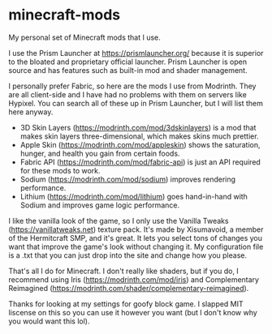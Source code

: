 # minecraft-mods
My personal set of Minecraft mods that I use.

I use the Prism Launcher at https://prismlauncher.org/ because it is superior to the bloated and proprietary official launcher. Prism Launcher is open source and has features such as built-in mod and shader management.

I personally prefer Fabric, so here are the mods I use from Modrinth. They are all client-side and I have had no problems with them on servers like Hypixel. You can search all of these up in Prism Launcher, but I will list them here anyway.

- 3D Skin Layers (https://modrinth.com/mod/3dskinlayers) is a mod that makes skin layers three-dimensional, which makes skins much prettier.
- Apple Skin (https://modrinth.com/mod/appleskin) shows the saturation, hunger, and health you gain from certain foods.
- Fabric API (https://modrinth.com/mod/fabric-api) is just an API required for these mods to work.
- Sodium (https://modrinth.com/mod/sodium) improves rendering performance.
- Lithium (https://modrinth.com/mod/lithium) goes hand-in-hand with Sodium and improves game logic performance.

I like the vanilla look of the game, so I only use the Vanilla Tweaks (https://vanillatweaks.net) texture pack. It's made by Xisumavoid, a member of the Hermitcraft SMP, and it's great. It lets you select tons of changes you want that improve the game's look without changing it. My configuration file is a .txt that you can just drop into the site and change how you please.

That's all I do for Minecraft. I don't really like shaders, but if you do, I recommend using Iris (https://modrinth.com/mod/iris) and Complementary Reimagined (https://modrinth.com/shader/complementary-reimagined).

Thanks for looking at my settings for goofy block game. I slapped MIT liscense on this so you can use it however you want (but I don't know why you would want this lol).
